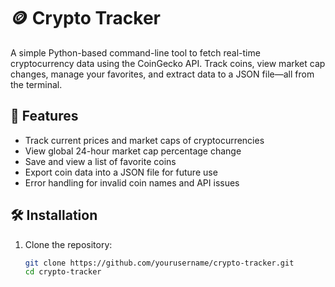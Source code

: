 # 🪙 Crypto Tracker

A simple Python-based command-line tool to fetch real-time cryptocurrency data using the CoinGecko API. Track coins, view market cap changes, manage your favorites, and extract data to a JSON file—all from the terminal.

## 🚀 Features

- Track current prices and market caps of cryptocurrencies
- View global 24-hour market cap percentage change
- Save and view a list of favorite coins
- Export coin data into a JSON file for future use
- Error handling for invalid coin names and API issues

## 🛠️ Installation

1. Clone the repository:
   ```bash
   git clone https://github.com/yourusername/crypto-tracker.git
   cd crypto-tracker

